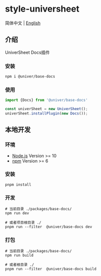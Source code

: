 # style-universheet

简体中文 | [English](./README.md)

## 介绍

UniverSheet Docs插件

### 安装

```bash
npm i @univer/base-docs
```

### 使用

```js
import {Docs} from '@univer/base-docs'

const univerSheet = new UniverSheet();
univerSheet.installPlugin(new Docs());
```

## 本地开发

### 环境

-   [Node.js](https://nodejs.org/en/) Version >= 10
-   [npm](https://www.npmjs.com/) Version >= 6

### 安装

```
pnpm install
```

### 开发

```
# 当前目录 ./packages/base-docs/
npm run dev

# 或者项目根目录 ./
pnpm run --filter  @univer/base-docs dev
```

### 打包

```
# 当前目录 ./packages/base-docs/
npm run build

# 或者根目录 ./
pnpm run --filter  @univer/base-docs build
```
